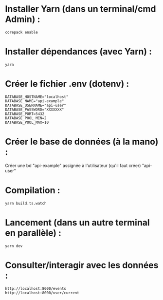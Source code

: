 # Installer Yarn (dans un terminal/cmd Admin) :
```
corepack enable
```

# Installer dépendances (avec Yarn) :
```
yarn
```

# Créer le fichier .env (dotenv) :
```
DATABASE_HOSTNAME="localhost"
DATABASE_NAME="api-example"
DATABASE_USERNAME="api-user"
DATABASE_PASSWORD="XXXXXXX"
DATABASE_PORT=5432
DATABASE_POOL_MIN=2
DATABASE_POOL_MAX=10
```

# Créer le base de données (à la mano) :
Créer une bd "api-example" assignée à l'utilisateur (qu'il faut créer) "api-user"

# Compilation : 
```
yarn build.ts.watch
```

# Lancement (dans un autre terminal en parallèle) : 
```
yarn dev
```

# Consulter/interagir avec les données : 
```
http://localhost:8000/events
http://localhost:8000/user/current
```
